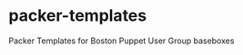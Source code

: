 packer-templates
==========================

Packer Templates for Boston Puppet User Group baseboxes

